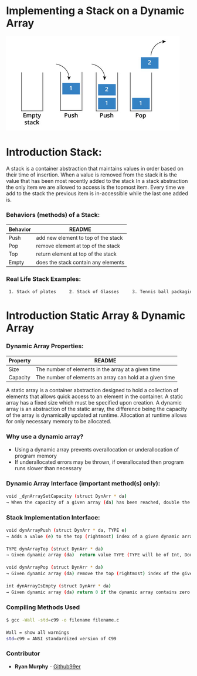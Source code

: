 # Implementing a Stack on a Dynamic Array

![](STACK.png)




# Introduction Stack:

A stack is a container abstraction that maintains values in order based on their time of insertion. When a value is removed from the stack it is the value that has been most recently added to the stack In a stack abstraction the only item we are allowed to access is the topmost item. Every time we add to the stack the previous item is in-accessible while the last one added is.
### Behaviors (methods) of a Stack:

| Behavior | README |
| ------ | ------ |
| Push | add new element to top of the stack |
| Pop | remove element at top of the stack |
| Top | return element at top of the stack |
| Empty| does the stack contain any elements |

### Real Life Stack Examples:
```sh
 1. Stack of plates     2. Stack of Glasses     3. Tennis ball packaging     4. Paper in a printer
```
# Introduction Static Array & Dynamic Array

### Dynamic Array Properties:
| Property | README |
| ------ | ------ |
| Size | The number of elements in the array at a given time  |
| Capacity | The number of elements an array can hold at a given time |

A static array is a container abstraction designed to hold a collection of elements that allows quick access to an element in the container. A static array has a fixed size which must be specified upon creation. A dynamic array is an abstraction of the static array, the difference being the capacity of the array is dynamically updated at runtime. Allocation at runtime allows for only necessary memory to be allocated.

### Why use a dynamic array?
- Using a dynamic array prevents overallocation or underallocation of program memory
- If underallocated errors may be thrown, if overallocated then program runs slower than necessary



### Dynamic Array Interface (important method(s) only):
```sh
void _dynArraySetCapacity (struct DynArr * da)
→ When the capacity of a given array (da) has been reached, double the given array’s current capacity
```


### Stack Implementation Interface:



```sh
void dynArrayPush (struct DynArr * da, TYPE e) 
→ Adds a value (e) to the top (rightmost) index of a given dynamic array (da) and has no return value.

TYPE dynArrayTop (struct DynArr * da) 
→ Given dynamic array (da)  return value TYPE (TYPE will be of Int, Double, Float, Bool, Char);

void dynArrayPop (struct DynArr * da) 
→ Given dynamic array (da) remove the top (rightmost) index of the given dynamic array (da);

int dynArrayIsEmpty (struct DynArr * da) 
→ Given dynamic array (da) return 0 if the dynamic array contains zero elements and return 1 if not;
```

### Compiling Methods Used

```sh
$ gcc -Wall -std=c99 -o filename filename.c 

Wall = show all warnings
std=c99 = ANSI standardized version of C99

```
### Contributor

* **Ryan Murphy** - [Github99er](https://github.com/Github99er)

#

